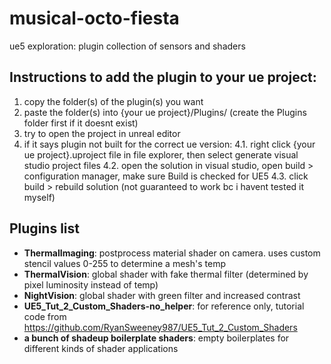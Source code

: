 # musical-octo-fiesta
ue5 exploration: plugin collection of sensors and shaders

## Instructions to add the plugin to your ue project:
1. copy the folder(s) of the plugin(s) you want
2. paste the folder(s) into {your ue project}/Plugins/   (create the Plugins folder first if it doesnt exist)
3. try to open the project in unreal editor
4. if it says plugin not built for the correct ue version:
  4.1. right click {your ue project}.uproject file in file explorer, then select generate visual studio project files
  4.2. open the solution in visual studio, open build > configuration manager, make sure Build is checked for UE5
  4.3. click build > rebuild solution
(not guaranteed to work bc i havent tested it myself)

## Plugins list
- **ThermalImaging**: 
  postprocess material shader on camera. uses custom stencil values 0-255 to determine a mesh's temp
- **ThermalVision**: 
  global shader with fake thermal filter (determined by pixel luminosity instead of temp)
- **NightVision**:
  global shader with green filter and increased contrast
- **UE5_Tut_2_Custom_Shaders-no_helper**:
  for reference only, tutorial code from https://github.com/RyanSweeney987/UE5_Tut_2_Custom_Shaders
- **a bunch of shadeup boilerplate shaders**:
  empty boilerplates for different kinds of shader applications
